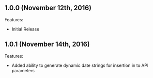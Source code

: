 ## 1.0.0 (November 12th, 2016)

Features:

  - Initial Release

## 1.0.1 (November 14th, 2016)

Features:

  - Added ability to generate dynamic date strings for insertion in to API parameters
